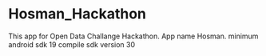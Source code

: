 # Hosman_Hackathon
This app for Open Data Challange Hackathon.
App name Hosman.
minimum android sdk 19
compile sdk version 30

